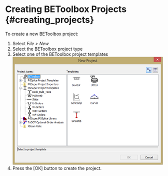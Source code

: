 Creating BEToolbox Projects {#creating_projects}
=================
To create a new BEToolbox project:
1. Select *File > New*
2. Select the BEToolbox project type
3. Select one of the BEToolbox project templates ![](newproject.png)
4. Press the [OK] button to create the project.